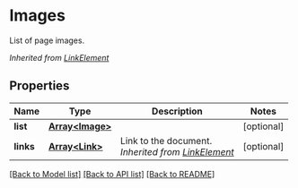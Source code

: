 # Images
List of page images.

*Inherited from [LinkElement](LinkElement.md)*
## Properties
Name | Type | Description | Notes
------------ | ------------- | ------------- | -------------
**list** | [**Array&lt;Image&gt;**](Image.md) |  | [optional]
**links** | [**Array&lt;Link&gt;**](Link.md) | Link to the document.<br />*Inherited from [LinkElement](LinkElement.md)* | [optional]

[[Back to Model list]](../README.md#documentation-for-models) [[Back to API list]](../README.md#documentation-for-api-endpoints) [[Back to README]](../README.md)

